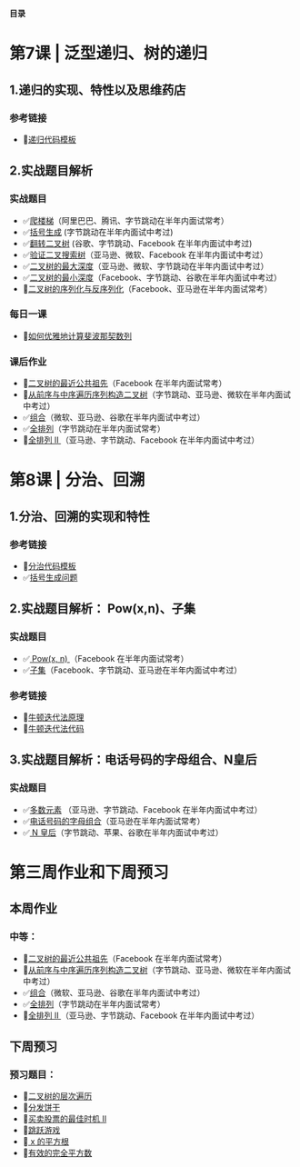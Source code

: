 **目录**

# 第7课 | 泛型递归、树的递归

## 1.递归的实现、特性以及思维药店

### 参考链接

- 🔲[递归代码模板](https://shimo.im/docs/EICAr9lRPUIPHxsH/)

## 2.实战题目解析

### 实战题目

- ✅[爬楼梯](https://leetcode-cn.com/problems/climbing-stairs/)（阿里巴巴、腾讯、字节跳动在半年内面试常考）
- ✅[括号生成](https://leetcode-cn.com/problems/generate-parentheses/) (字节跳动在半年内面试中考过)
- ✅[翻转二叉树](https://leetcode-cn.com/problems/invert-binary-tree/description/) (谷歌、字节跳动、Facebook 在半年内面试中考过)
- ✅[验证二叉搜索树](https://leetcode-cn.com/problems/validate-binary-search-tree)（亚马逊、微软、Facebook 在半年内面试中考过）
- ✅[二叉树的最大深度](https://leetcode-cn.com/problems/maximum-depth-of-binary-tree)（亚马逊、微软、字节跳动在半年内面试中考过）
- ✅[二叉树的最小深度](https://leetcode-cn.com/problems/minimum-depth-of-binary-tree)（Facebook、字节跳动、谷歌在半年内面试中考过）
- 🔲[二叉树的序列化与反序列化](https://leetcode-cn.com/problems/serialize-and-deserialize-binary-tree/)（Facebook、亚马逊在半年内面试常考）

### 每日一课

- 🔲[如何优雅地计算斐波那契数列](https://time.geekbang.org/dailylesson/detail/100028406)

### 课后作业

- 🔲[二叉树的最近公共祖先](https://leetcode-cn.com/problems/lowest-common-ancestor-of-a-binary-tree/)（Facebook 在半年内面试常考）
- 🔲[从前序与中序遍历序列构造二叉树](https://leetcode-cn.com/problems/construct-binary-tree-from-preorder-and-inorder-traversal)（字节跳动、亚马逊、微软在半年内面试中考过）
- ✅[组合](https://leetcode-cn.com/problems/combinations/)（微软、亚马逊、谷歌在半年内面试中考过）
- ✅[全排列](https://leetcode-cn.com/problems/permutations/)（字节跳动在半年内面试常考）
- 🔲[全排列 II ](https://leetcode-cn.com/problems/permutations-ii/)（亚马逊、字节跳动、Facebook 在半年内面试中考过）



# 第8课 | 分治、回溯

## 1.分治、回溯的实现和特性

### 参考链接

- 🔲[分治代码模板](https://shimo.im/docs/zvlDqLLMFvcAF79A/)
- ✅[括号生成问题](https://leetcode-cn.com/problems/generate-parentheses/)

## 2.实战题目解析： Pow(x,n)、子集

### 实战题目

- ✅[ Pow(x, n) ](https://leetcode-cn.com/problems/powx-n/)（Facebook 在半年内面试常考）
- ✅[子集](https://leetcode-cn.com/problems/subsets/)（Facebook、字节跳动、亚马逊在半年内面试中考过）

### 参考链接

- 🔲[牛顿迭代法原理](http://www.matrix67.com/blog/archives/361)
- 🔲[牛顿迭代法代码](http://www.voidcn.com/article/p-eudisdmk-zm.html)

## 3.实战题目解析：电话号码的字母组合、N皇后

### 实战题目

- ✅[多数元素](https://leetcode-cn.com/problems/majority-element/description/) （亚马逊、字节跳动、Facebook 在半年内面试中考过）
- ✅[电话号码的字母组合](https://leetcode-cn.com/problems/letter-combinations-of-a-phone-number/)（亚马逊在半年内面试常考）
- ✅[ N 皇后](https://leetcode-cn.com/problems/n-queens/)（字节跳动、苹果、谷歌在半年内面试中考过）



# 第三周作业和下周预习

## 本周作业

### 中等：

- 🔲[二叉树的最近公共祖先](https://leetcode-cn.com/problems/lowest-common-ancestor-of-a-binary-tree/)（Facebook 在半年内面试常考）
- 🔲[从前序与中序遍历序列构造二叉树](https://leetcode-cn.com/problems/construct-binary-tree-from-preorder-and-inorder-traversal/)（字节跳动、亚马逊、微软在半年内面试中考过）
- ✅[组合](https://leetcode-cn.com/problems/combinations/)（微软、亚马逊、谷歌在半年内面试中考过）
- ✅[全排列](https://leetcode-cn.com/problems/permutations/)（字节跳动在半年内面试常考）
- 🔲[全排列 II ](https://leetcode-cn.com/problems/permutations-ii/)（亚马逊、字节跳动、Facebook 在半年内面试中考过）

## 下周预习

### 预习题目：

- 🔲[二叉树的层次遍历](http://leetcode-cn.com/problems/binary-tree-level-order-traversal/#/description)
- 🔲[分发饼干](http://leetcode-cn.com/problems/assign-cookies/description/)
- 🔲[买卖股票的最佳时机 II ](http://leetcode-cn.com/problems/best-time-to-buy-and-sell-stock-ii/description/)
- 🔲[跳跃游戏](http://leetcode-cn.com/problems/jump-game/)
- 🔲[ x 的平方根](http://leetcode-cn.com/problems/sqrtx/)
- 🔲[有效的完全平方数](http://leetcode-cn.com/problems/valid-perfect-square/)

